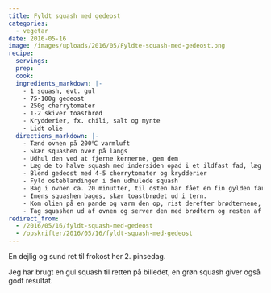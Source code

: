 ```yaml
---
title: Fyldt squash med gedeost
categories:
  - vegetar
date: 2016-05-16
image: /images/uploads/2016/05/Fyldte-squash-med-gedeost.png
recipe:
  servings:
  prep:
  cook:
  ingredients_markdown: |-
    - 1 squash, evt. gul
    - 75-100g gedeost
    - 250g cherrytomater
    - 1-2 skiver toastbrød
    - Krydderier, fx. chili, salt og mynte
    - Lidt olie
  directions_markdown: |-
    - Tænd ovnen på 200℃ varmluft
    - Skær squashen over på langs
    - Udhul den ved at fjerne kernerne, gem dem
    - Læg de to halve squash med indersiden opad i et ildfast fad, læg kernerne ved siden af.
    - Blend gedeost med 4-5 cherrytomater og krydderier
    - Fyld osteblandingen i den udhulede squash
    - Bag i ovnen ca. 20 minutter, til osten har fået en fin gylden farve
    - Imens squashen bages, skær toastbrødet ud i tern.
    - Kom olien på en pande og varm den op, rist derefter brødternene, salt dem undervejs.
    - Tag squashen ud af ovnen og server den med brødtern og resten af cherrytomaterne
redirect_from:
  - /2016/05/16/fyldt-squash-med-gedeost
  - /opskrifter/2016/05/16/fyldt-squash-med-gedeost
---
```


En dejlig og sund ret til frokost her 2. pinsedag.

Jeg har brugt en gul squash til retten på billedet, en grøn squash giver også godt resultat.
